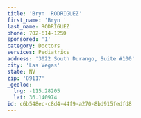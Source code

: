 ```yaml
---
title: 'Bryn  RODRIGUEZ'
first_name: 'Bryn '
last_name: RODRIGUEZ
phone: 702-614-1250
sponsored: '1'
category: Doctors
services: Pediatrics
address: '3022 South Durango, Suite #100'
city: 'Las Vegas'
state: NV
zip: '89117'
_geoloc:
  lng: -115.28205
  lat: 36.140974
id: c6b548ec-c8d4-44f9-a270-8bd915fedfd8
---
```

